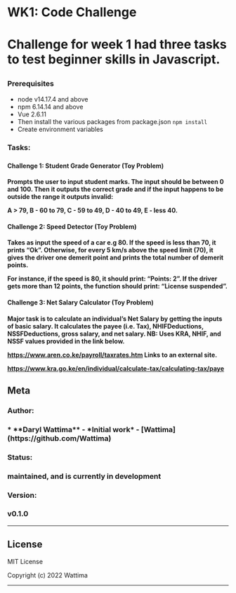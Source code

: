 <h1> WK1: Code Challenge <h1>

Challenge for week 1 had three tasks to test beginner skills in Javascript.

### Prerequisites
* node v14.17.4 and above
* npm 6.14.14 and above
* Vue 2.6.11
* Then install the various packages from package.json `npm install`
* Create environment variables

<h3>Tasks:<h3>

<h4>Challenge 1: Student Grade Generator (Toy Problem)<h4>
Prompts the user to input student marks. The input should be between 0 and 100. Then  it outputs the correct grade and if the input happens to be outside the range it outputs invalid: 

A > 79, B - 60 to 79, C -  59 to 49, D - 40 to 49, E - less 40.

<h4>Challenge 2: Speed Detector (Toy Problem)<h4>
Takes as input the speed of a car e.g 80. If the speed is less than 70, it prints “Ok”. Otherwise, for every 5 km/s above the speed limit (70), it gives the driver one demerit point and prints the total number of demerit points.

For instance, if the speed is 80, it should print: “Points: 2”. If the driver gets more than 12 points, the function should print: “License suspended”.

 

<h4>Challenge 3: Net Salary Calculator (Toy Problem)<h4>
Major task is to calculate an individual’s Net Salary by getting the inputs of basic salary. It calculates the payee (i.e. Tax), NHIFDeductions, NSSFDeductions, gross salary, and net salary. 
NB: Uses KRA, NHIF, and NSSF values provided in the link below.

https://www.aren.co.ke/payroll/taxrates.htm Links to an external site.  

https://www.kra.go.ke/en/individual/calculate-tax/calculating-tax/paye

Meta
----
<h3>Author:<h3>
   * **Daryl Wattima** - *Initial work* - [Wattima](https://github.com/Wattima) 

<h3>Status:<h3>
    maintained, and is currently in development

<h3>Version:<h3>
    v0.1.0

-----
## License
MIT License


Copyright (c) 2022 Wattima

-------------

